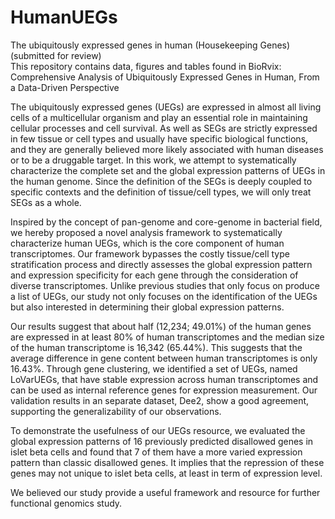 # HumanUEGs
The ubiquitously expressed genes in human (Housekeeping Genes) (submitted for review)
<BR>This repository contains data, figures and tables found in BioRvix: Comprehensive Analysis of Ubiquitously Expressed Genes in Human, From a Data-Driven Perspective

The ubiquitously expressed genes (UEGs) are expressed in almost all living cells of a multicellular organism and play an essential role in maintaining cellular processes and cell survival. As well as SEGs are strictly expressed in few tissue or cell types and usually have specific biological functions, and they are generally believed more likely associated with human diseases or to be a druggable target. In this work, we attempt to systematically characterize the complete set and the global expression patterns of UEGs in the human genome. Since the definition of the SEGs is deeply coupled to specific contexts and the definition of tissue/cell types, we will only treat SEGs as a whole. 

Inspired by the concept of pan-genome and core-genome in bacterial field, we hereby proposed a novel analysis framework to systematically characterize human UEGs, which is the core component of human transcriptomes. Our framework bypasses the costly tissue/cell type stratification process and directly assesses the global expression pattern and expression specificity for each gene through the consideration of diverse transcriptomes. Unlike previous studies that only focus on produce a list of UEGs, our study not only focuses on the identification of the UEGs but also interested in determining their global expression patterns. 

Our results suggest that about half (12,234; 49.01%) of the human genes are expressed in at least 80% of human transcriptomes and the median size of the human transcriptome is 16,342 (65.44%). This suggests that the average difference in gene content between human transcriptomes is only 16.43%. Through gene clustering, we identified a set of UEGs, named LoVarUEGs, that have stable expression across human transcriptomes and can be used as internal reference genes for expression measurement. Our validation results in an separate dataset, Dee2, show a good agreement, supporting the generalizability of our observations. 

To demonstrate the usefulness of our UEGs resource, we evaluated the global expression patterns of 16 previously predicted disallowed genes in islet beta cells and found that 7 of them have a more varied expression pattern than classic disallowed genes. It implies that the repression of these genes may not unique to islet beta cells, at least in term of expression level. 

We believed our study provide a useful framework and resource for further functional genomics study. 
